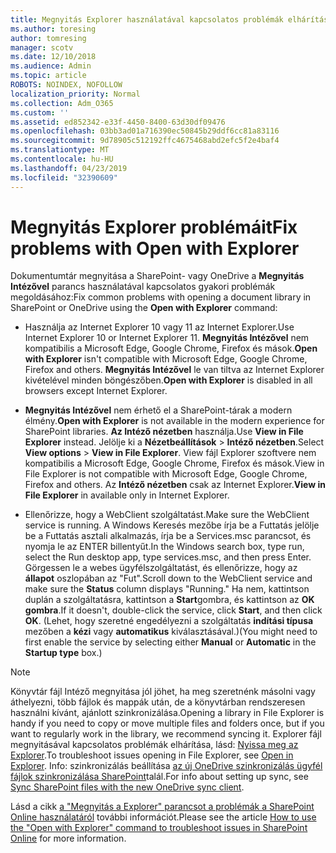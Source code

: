 ```yaml
---
title: Megnyitás Explorer használatával kapcsolatos problémák elhárítása
ms.author: toresing
author: tomresing
manager: scotv
ms.date: 12/10/2018
ms.audience: Admin
ms.topic: article
ROBOTS: NOINDEX, NOFOLLOW
localization_priority: Normal
ms.collection: Adm_O365
ms.custom: ''
ms.assetid: ed852342-e33f-4450-8400-63d30df09476
ms.openlocfilehash: 03bb3ad01a716390ec50845b29ddf6cc81a83116
ms.sourcegitcommit: 9d78905c512192ffc4675468abd2efc5f2e4baf4
ms.translationtype: MT
ms.contentlocale: hu-HU
ms.lasthandoff: 04/23/2019
ms.locfileid: "32390609"
---
```

# <a name="fix-problems-with-open-with-explorer"></a><span data-ttu-id="d210b-102">Megnyitás Explorer problémáit</span><span class="sxs-lookup"><span data-stu-id="d210b-102">Fix problems with Open with Explorer</span></span>

<span data-ttu-id="d210b-103">Dokumentumtár megnyitása a SharePoint- vagy OneDrive a **Megnyitás Intézővel** parancs használatával kapcsolatos gyakori problémák megoldásához:</span><span class="sxs-lookup"><span data-stu-id="d210b-103">Fix common problems with opening a document library in SharePoint or OneDrive using the **Open with Explorer** command:</span></span> 
  
- <span data-ttu-id="d210b-104">Használja az Internet Explorer 10 vagy 11 az Internet Explorer.</span><span class="sxs-lookup"><span data-stu-id="d210b-104">Use Internet Explorer 10 or Internet Explorer 11.</span></span> <span data-ttu-id="d210b-105">**Megnyitás Intézővel** nem kompatibilis a Microsoft Edge, Google Chrome, Firefox és mások.</span><span class="sxs-lookup"><span data-stu-id="d210b-105">**Open with Explorer** isn't compatible with Microsoft Edge, Google Chrome, Firefox and others.</span></span> <span data-ttu-id="d210b-106">**Megnyitás Intézővel** le van tiltva az Internet Explorer kivételével minden böngészőben.</span><span class="sxs-lookup"><span data-stu-id="d210b-106">**Open with Explorer** is disabled in all browsers except Internet Explorer.</span></span> 
    
- <span data-ttu-id="d210b-107">**Megnyitás Intézővel** nem érhető el a SharePoint-tárak a modern élmény.</span><span class="sxs-lookup"><span data-stu-id="d210b-107">**Open with Explorer** is not available in the modern experience for SharePoint libraries.</span></span> <span data-ttu-id="d210b-108">**Az Intéző nézetben** használja.</span><span class="sxs-lookup"><span data-stu-id="d210b-108">Use **View in File Explorer** instead.</span></span> <span data-ttu-id="d210b-109">Jelölje ki a **Nézetbeállítások** \> **Intéző nézetben**.</span><span class="sxs-lookup"><span data-stu-id="d210b-109">Select **View options** \> **View in File Explorer**.</span></span> <span data-ttu-id="d210b-110">View fájl Explorer szoftvere nem kompatibilis a Microsoft Edge, Google Chrome, Firefox és mások.</span><span class="sxs-lookup"><span data-stu-id="d210b-110">View in File Explorer is not compatible with Microsoft Edge, Google Chrome, Firefox and others.</span></span> <span data-ttu-id="d210b-111">Az **Intéző nézetben** csak az Internet Explorer.</span><span class="sxs-lookup"><span data-stu-id="d210b-111">**View in File Explorer** in available only in Internet Explorer.</span></span> 
    
- <span data-ttu-id="d210b-112">Ellenőrizze, hogy a WebClient szolgáltatást.</span><span class="sxs-lookup"><span data-stu-id="d210b-112">Make sure the WebClient service is running.</span></span> <span data-ttu-id="d210b-113">A Windows Keresés mezőbe írja be a Futtatás jelölje be a Futtatás asztali alkalmazás, írja be a Services.msc parancsot, és nyomja le az ENTER billentyűt.</span><span class="sxs-lookup"><span data-stu-id="d210b-113">In the Windows search box, type run, select the Run desktop app, type services.msc, and then press Enter.</span></span> <span data-ttu-id="d210b-114">Görgessen le a webes ügyfélszolgáltatást, és ellenőrizze, hogy az **állapot** oszlopában az "Fut".</span><span class="sxs-lookup"><span data-stu-id="d210b-114">Scroll down to the WebClient service and make sure the **Status** column displays "Running."</span></span> <span data-ttu-id="d210b-115">Ha nem, kattintson duplán a szolgáltatásra, kattintson a **Start**gombra, és kattintson az **OK gombra**.</span><span class="sxs-lookup"><span data-stu-id="d210b-115">If it doesn't, double-click the service, click **Start**, and then click **OK**.</span></span> <span data-ttu-id="d210b-116">(Lehet, hogy szeretné engedélyezni a szolgáltatás **indítási típusa** mezőben a **kézi** vagy **automatikus** kiválasztásával.)</span><span class="sxs-lookup"><span data-stu-id="d210b-116">(You might need to first enable the service by selecting either **Manual** or **Automatic** in the **Startup type** box.)</span></span> 
    
> [!NOTE]
> <span data-ttu-id="d210b-117">Könyvtár fájl Intéző megnyitása jól jöhet, ha meg szeretnénk másolni vagy áthelyezni, több fájlok és mappák után, de a könyvtárban rendszeresen használni kívánt, ajánlott szinkronizálása.</span><span class="sxs-lookup"><span data-stu-id="d210b-117">Opening a library in File Explorer is handy if you need to copy or move multiple files and folders once, but if you want to regularly work in the library, we recommend syncing it.</span></span> <span data-ttu-id="d210b-118">Explorer fájl megnyitásával kapcsolatos problémák elhárítása, lásd: [Nyissa meg az Explorer](https://go.microsoft.com/fwlink/?linkid=871665).</span><span class="sxs-lookup"><span data-stu-id="d210b-118">To troubleshoot issues opening in File Explorer, see [Open in Explorer](https://go.microsoft.com/fwlink/?linkid=871665).</span></span> <span data-ttu-id="d210b-119">Info: szinkronizálás beállítása [az új OneDrive szinkronizálás ügyfél fájlok szinkronizálása SharePoint](https://go.microsoft.com/fwlink/?linkid=871666)talál.</span><span class="sxs-lookup"><span data-stu-id="d210b-119">For info about setting up sync, see [Sync SharePoint files with the new OneDrive sync client](https://go.microsoft.com/fwlink/?linkid=871666).</span></span>
  
<span data-ttu-id="d210b-120">Lásd a cikk [a "Megnyitás a Explorer" parancsot a problémák a SharePoint Online használatáról](https://support.office.com/article/How-to-use-the-Open-with-Explorer-command-to-troubleshoot-issues-in-SharePoint-Online-87155331-0c92-4224-a4c1-da5c21c4ade4) további információt.</span><span class="sxs-lookup"><span data-stu-id="d210b-120">Please see the article [How to use the "Open with Explorer" command to troubleshoot issues in SharePoint Online](https://support.office.com/article/How-to-use-the-Open-with-Explorer-command-to-troubleshoot-issues-in-SharePoint-Online-87155331-0c92-4224-a4c1-da5c21c4ade4) for more information.</span></span> 
  

